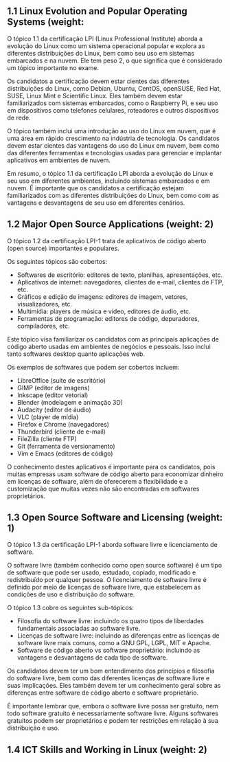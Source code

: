 
## 1.1 Linux Evolution and Popular Operating Systems (weight: 

O tópico 1.1 da certificação LPI (Linux Professional Institute) aborda a evolução do Linux como um sistema operacional popular e explora as diferentes distribuições do Linux, bem como seu uso em sistemas embarcados e na nuvem. Ele tem peso 2, o que significa que é considerado um tópico importante no exame.

Os candidatos a certificação devem estar cientes das diferentes distribuições do Linux, como Debian, Ubuntu, CentOS, openSUSE, Red Hat, SUSE, Linux Mint e Scientific Linux. Eles também devem estar familiarizados com sistemas embarcados, como o Raspberry Pi, e seu uso em dispositivos como telefones celulares, roteadores e outros dispositivos de rede.

O tópico também inclui uma introdução ao uso do Linux em nuvem, que é uma área em rápido crescimento na indústria de tecnologia. Os candidatos devem estar cientes das vantagens do uso do Linux em nuvem, bem como das diferentes ferramentas e tecnologias usadas para gerenciar e implantar aplicativos em ambientes de nuvem.

Em resumo, o tópico 1.1 da certificação LPI aborda a evolução do Linux e seu uso em diferentes ambientes, incluindo sistemas embarcados e em nuvem. É importante que os candidatos a certificação estejam familiarizados com as diferentes distribuições do Linux, bem como com as vantagens e desvantagens de seu uso em diferentes cenários.


## 1.2 Major Open Source Applications (weight: 2)

O tópico 1.2 da certificação LPI-1 trata de aplicativos de código aberto (open source) importantes e populares.

Os seguintes tópicos são cobertos:

-   Softwares de escritório: editores de texto, planilhas, apresentações, etc.
-   Aplicativos de internet: navegadores, clientes de e-mail, clientes de FTP, etc.
-   Gráficos e edição de imagens: editores de imagem, vetores, visualizadores, etc.
-   Multimídia: players de música e vídeo, editores de áudio, etc.
-   Ferramentas de programação: editores de código, depuradores, compiladores, etc.

Este tópico visa familiarizar os candidatos com as principais aplicações de código aberto usadas em ambientes de negócios e pessoais. Isso inclui tanto softwares desktop quanto aplicações web.

Os exemplos de softwares que podem ser cobertos incluem:

-   LibreOffice (suíte de escritório)
-   GIMP (editor de imagens)
-   Inkscape (editor vetorial)
-   Blender (modelagem e animação 3D)
-   Audacity (editor de áudio)
-   VLC (player de mídia)
-   Firefox e Chrome (navegadores)
-   Thunderbird (cliente de e-mail)
-   FileZilla (cliente FTP)
-   Git (ferramenta de versionamento)
-   Vim e Emacs (editores de código)

O conhecimento destes aplicativos é importante para os candidatos, pois muitas empresas usam software de código aberto para economizar dinheiro em licenças de software, além de oferecerem a flexibilidade e a customização que muitas vezes não são encontradas em softwares proprietários.


## 1.3 Open Source Software and Licensing (weight: 1)

O tópico 1.3 da certificação LPI-1 aborda software livre e licenciamento de software.

O software livre (também conhecido como open source software) é um tipo de software que pode ser usado, estudado, copiado, modificado e redistribuído por qualquer pessoa. O licenciamento de software livre é definido por meio de licenças de software livre, que estabelecem as condições de uso e distribuição do software.

O tópico 1.3 cobre os seguintes sub-tópicos:

-   Filosofia do software livre: incluindo os quatro tipos de liberdades fundamentais associadas ao software livre.
-   Licenças de software livre: incluindo as diferenças entre as licenças de software livre mais comuns, como a GNU GPL, LGPL, MIT e Apache.
-   Software de código aberto vs software proprietário: incluindo as vantagens e desvantagens de cada tipo de software.

Os candidatos devem ter um bom entendimento dos princípios e filosofia do software livre, bem como das diferentes licenças de software livre e suas implicações. Eles também devem ter um conhecimento geral sobre as diferenças entre software de código aberto e software proprietário.

É importante lembrar que, embora o software livre possa ser gratuito, nem todo software gratuito é necessariamente software livre. Alguns softwares gratuitos podem ser proprietários e podem ter restrições em relação à sua distribuição e uso.


## 1.4 ICT Skills and Working in Linux (weight: 2)